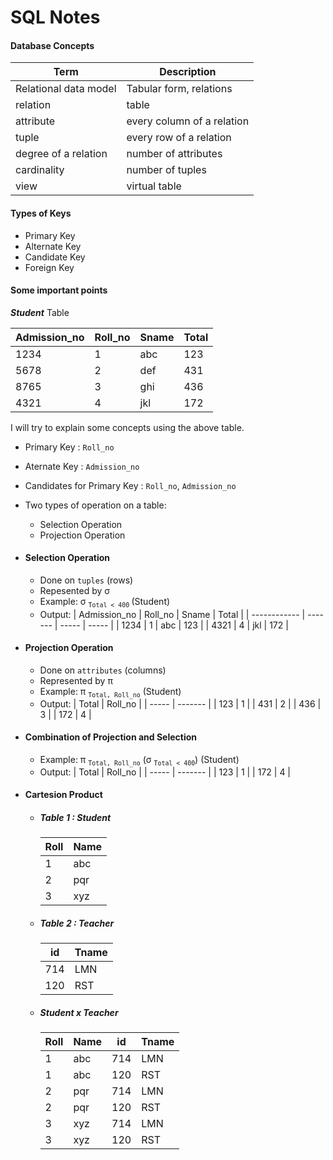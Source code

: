# SQL Notes

#### Database Concepts

| Term                  | Description                |
| --------------------- | -------------------------- |
| Relational data model | Tabular form, relations    |
| relation              | table                      |
| attribute             | every column of a relation |
| tuple                 | every row of a relation    |
| degree of a relation  | number of attributes       |
| cardinality           | number of tuples           |
| view                  | virtual table              |

#### Types of Keys

-   Primary Key
-   Alternate Key
-   Candidate Key
-   Foreign Key

#### Some important points

**_Student_** Table

| Admission_no | Roll_no | Sname | Total |
| ------------ | ------- | ----- | ----- |
| 1234         | 1       | abc   | 123   |
| 5678         | 2       | def   | 431   |
| 8765         | 3       | ghi   | 436   |
| 4321         | 4       | jkl   | 172   |

I will try to explain some concepts using the above table.

-   Primary Key : `Roll_no`
-   Aternate Key : `Admission_no`
-   Candidates for Primary Key : `Roll_no`, `Admission_no`

-   Two types of operation on a table:

    -   Selection Operation
    -   Projection Operation

-   #### Selection Operation

    -   Done on `tuples` (rows)
    -   Repesented by &sigma;
    -   Example: &sigma; <sub>`Total < 400` </sub> (Student)
    -   Output:
        | Admission_no | Roll_no | Sname | Total |
        | ------------ | ------- | ----- | ----- |
        | 1234 | 1 | abc | 123 |
        | 4321 | 4 | jkl | 172 |

-   #### Projection Operation

    -   Done on `attributes` (columns)
    -   Represented by &pi;
    -   Example: &pi; <sub>`Total, Roll_no`</sub> (Student)
    -   Output:
        | Total | Roll_no |
        | ----- | ------- |
        | 123 | 1 |
        | 431 | 2 |
        | 436 | 3 |
        | 172 | 4 |

-   #### Combination of Projection and Selection

    -   Example: &pi; <sub>`Total, Roll_no`</sub> (&sigma; <sub>`Total < 400`</sub>) (Student)
    -   Output:
        | Total | Roll_no |
        | ----- | ------- |
        | 123 | 1 |
        | 172 | 4 |

-   #### Cartesion Product

    -   ##### Table 1 : _Student_

        | Roll | Name |
        | ---- | ---- |
        | 1    | abc  |
        | 2    | pqr  |
        | 3    | xyz  |

    -   ##### Table 2 : _Teacher_

        | id  | Tname |
        | --- | ----- |
        | 714 | LMN   |
        | 120 | RST   |

    -   ##### _Student_ x _Teacher_

        | Roll | Name | id  | Tname |
        | ---- | ---- | --- | ----- |
        | 1    | abc  | 714 | LMN   |
        | 1    | abc  | 120 | RST   |
        | 2    | pqr  | 714 | LMN   |
        | 2    | pqr  | 120 | RST   |
        | 3    | xyz  | 714 | LMN   |
        | 3    | xyz  | 120 | RST   |
